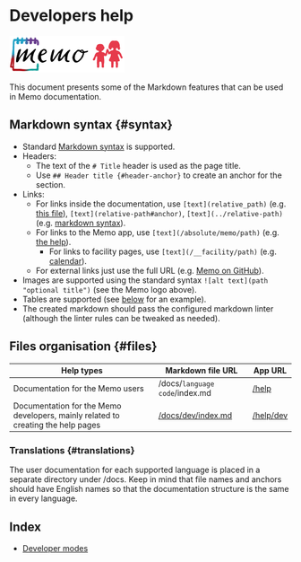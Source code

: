 # Developers help

![Memo logo](memo_logo.png "Memo logo")

This document presents some of the Markdown features that can be used in Memo documentation.

## Markdown syntax {#syntax}

- Standard [Markdown syntax](https://commonmark.org/help/) is supported.
- Headers:
  - The text of the `# Title` header is used as the page title.
  - Use `## Header title {#header-anchor}` to create an anchor for the section.
- Links:
  - For links inside the documentation, use `[text](relative_path)` (e.g. [this file](index)), `[text](relative-path#anchor)`, `[text](../relative-path)` (e.g. [markdown syntax](../dev/index#syntax)).
  - For links to the Memo app, use `[text](/absolute/memo/path)` (e.g. [the help](/help)).
    - For links to facility pages, use `[text](/__facility/path)` (e.g. [calendar](/__facility/calendar)).
  - For external links just use the full URL (e.g. [Memo on GitHub](https://github.com/mblajek/Memo/)).
- Images are supported using the standard syntax `![alt text](path "optional title")` (see the Memo logo above).
- Tables are supported (see [below](#files) for an example).
- The created markdown should pass the configured markdown linter (although the linter rules can be tweaked as needed).

## Files organisation {#files}

| Help types                                                                       | Markdown file URL                        | App URL                |
| -------------------------------------------------------------------------------- | ---------------------------------------- | ---------------------- |
| Documentation for the Memo users                                                 | /docs/`language code`/index.md           | [/help](/help)         |
| Documentation for the Memo developers, mainly related to creating the help pages | [/docs/dev/index.md](/docs/dev/index.md) | [/help/dev](/help/dev) |

### Translations {#translations}

The user documentation for each supported language is placed in a separate directory under /docs. Keep in mind that file names and anchors should have English names so that the documentation structure is the same in every language.

## Index

- [Developer modes](developer-modes)
